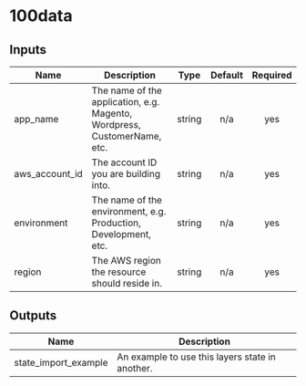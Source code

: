 # 100data

## Inputs

| Name | Description | Type | Default | Required |
|------|-------------|:----:|:-----:|:-----:|
| app\_name | The name of the application, e.g. Magento, Wordpress, CustomerName, etc. | string | n/a | yes |
| aws\_account\_id | The account ID you are building into. | string | n/a | yes |
| environment | The name of the environment, e.g. Production, Development, etc. | string | n/a | yes |
| region | The AWS region the resource should reside in. | string | n/a | yes |

## Outputs

| Name | Description |
|------|-------------|
| state\_import\_example | An example to use this layers state in another. |

